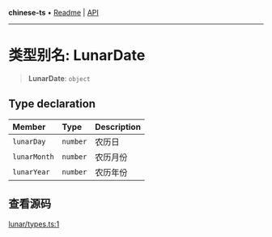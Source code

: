 **chinese-ts** • [Readme](../README.md) \| [API](../globals.md)

***

# 类型别名: LunarDate

<a id="undefined" name="undefined"></a>

> **LunarDate**: `object`

## Type declaration

| Member | Type | Description |
| :------ | :------ | :------ |
| `lunarDay` | `number` | 农历日 |
| `lunarMonth` | `number` | 农历月份 |
| `lunarYear` | `number` | 农历年份 |

## 查看源码

[lunar/types.ts:1](https://github.com/hacxy/chinese-ts/blob/32acbdf853347abfa1bfdabc5f0a01b2903b6758/src/lunar/types.ts#L1)
